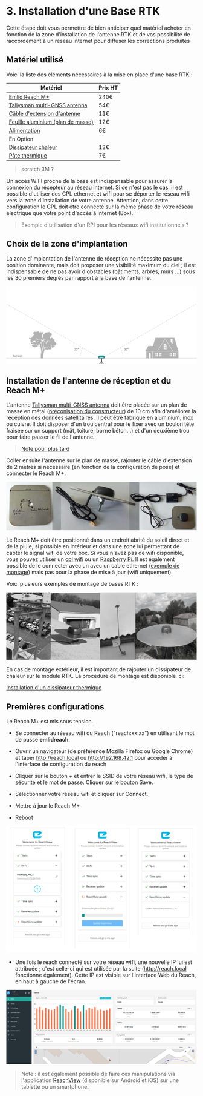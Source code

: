 # 3. Installation d'une Base RTK

Cette étape doit vous permettre de bien anticiper quel matériel acheter en fonction de la zone d'installation de l'antenne RTK et de vos possibilité de raccordement à un réseau internet pour diffuser les corrections produites

## Matériel utilisé

Voici la liste des éléments nécessaires à la mise en place d'une base RTK :

|Matériel|Prix HT|
|--------|----|
|[Emlid Reach M+](https://store.emlid.com/product/reachm-plus/)|240€|
|[Tallysman multi-GNSS antenna](https://store.emlid.com/product/tallysman-multi-gnss-antenna/)|54€|
|[Câble d'extension d'antenne](https://store.emlid.com/product/reach-antenna-extension-cable-2m/)|11€|
|[Feuille aluminium (plan de masse)](https://fr.rs-online.com/web/c/abrasifs-materiaux-techniques/tubes-feuilles-et-angles-en-aluminium/feuilles-en-aluminium/?searchTerm=aluminium&sort-by=P_breakPrice1&sort-order=asc&applied-dimensions=4294555449)|12€|
|[Alimentation](https://fr.rs-online.com/web/p/adaptateurs-ac-dc/1770223/)|6€|
|En Option||
|[Dissipateur chaleur](https://fr.rs-online.com/web/p/dissipateurs-de-chaleur/1263113/)|13€|
|[Pâte thermique](https://fr.rs-online.com/web/p/graisse-thermique/0554311/)|7€|

> scratch 3M ?

Un accès WIFI proche de la base est indispensable pour assurer la connexion du récepteur au réseau internet. Si ce n'est pas le cas, il est possible d'utiliser des CPL ethernet et wifi pour se déporter le réseau wifi vers la zone d'installation de votre antenne. Attention, dans cette configuration le CPL doit être connecté sur la même phase de votre réseau électrique que votre point d'accès à internet (Box).

> Exemple d'utilisation d'un RPI pour les réseaux wifi institutionnels ?

## Choix de la zone d'implantation

La zone d'implantation de l'antenne de réception ne nécessite pas une position dominante, mais doit proposer une visibilité maximum du ciel ; il est indispensable de ne pas avoir d'obstacles (bâtiments, arbres, murs ...) sous les 30 premiers degrés par rapport à la base de l'antenne.

![sky_view](image/montage/skyview-obstacles_1.png)

## Installation de l'antenne de réception et du Reach M+

L'antenne [Tallysman multi-GNSS antenna](https://store.emlid.com/product/tallysman-multi-gnss-antenna/) doit être placée sur un plan de masse en métal ([préconisation du constructeur](http://www.tallysman.com/wp-content/uploads/Embedded-Antennas-Reference-Guide.pdf)) de 10 cm afin d'améliorer la réception des données satellitaires. Il peut être fabriqué en aluminium, inox ou cuivre. Il doit disposer d'un trou central pour le fixer avec un boulon tête fraisée sur un support (mât, toiture, borne béton...) et d'un deuxième trou pour faire passer le fil de l'antenne.
> [Note pour plus tard](https://www.fig.net/resources/proceedings/fig_proceedings/fig2017/ppt/ts08c/TS08C_zhang_schwieger_8513_ppt.pdf)

Coller ensuite l'antenne sur le plan de masse, rajouter le câble d'extension de 2 mètres si nécessaire (en fonction de la configuration de pose) et connecter le Reach M+.

![groundPlane](image/montage/ground_plane.jpg)

Le Reach M+ doit être positionné dans un endroit abrité du soleil direct et de la pluie, si possible en intérieur et dans une zone lui permettant de capter le signal wifi de votre box. Si vous n'avez pas de wifi disponible, vous pouvez utiliser un [cpl wifi](https://www.boulanger.com/ref/8002139?xtor=SEC-1294-GOO&xts=171153&origin=pla&kwd=&gclid=EAIaIQobChMI1tTns9TN4wIVkEPTCh1dzAA7EAYYAiABEgKVZvD_BwE&gclsrc=aw.ds) ou un [Raspberry Pi](https://github.com/jancelin/geo-poppy/wiki/2.-Installation). Il est également possible de le connecter avec un avec un cable ethernet ([exemple de montage](https://jancelin.github.io/centipede/ethernet)) mais pas pour la phase de mise à jour (wifi uniquement).

Voici plusieurs exemples de montage de bases RTK :

![antenne](image/montage/antenne.jpg)

En cas de montage extérieur, il est important de rajouter un dissipateur de chaleur sur le module RTK. La procédure de montage est disponible ici:

[Installation d'un dissipateur thermique](https://jancelin.github.io/centipede/dissipateur)

## Premières configurations

Le Reach M+ est mis sous tension.

* Se connecter au réseau wifi du Reach ("reach:xx:xx") en utilisant le mot de passe __emlidreach__.

* Ouvrir un navigateur (de préférence Mozilla Firefox ou Google Chrome) et taper http://reach.local ou http://192.168.42.1 pour accéder à l'interface de configuration du reach

* Cliquer sur le bouton + et entrer le SSID de votre réseau wifi, le type de sécurité et le mot de passe. Cliquer sur le bouton Save.

* Sélectionner votre réseau wifi et cliquer sur Connect.

* Mettre à jour le Reach M+

* Reboot

![reachupdate](image/montage/reachupdate.jpg)

* Une fois le reach connecté sur votre réseau wifi, une nouvelle IP lui est attribuée ; c'est celle-ci qui est utilisée par la suite (http://reach.local fonctionne également). Cette IP est visible sur l'interface Web du Reach, en haut à gauche de l'écran.

![reachview](image/montage/reachview1.png)

> Note : il est également possible de faire ces manipulations via l'application [ReachView](https://play.google.com/store/apps/details?id=com.reachview&hl=fr) (disponible sur Android et iOS) sur une tablette ou un smartphone.

